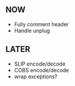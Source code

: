 
## NOW
- Fully comment header
- Handle unplug

## LATER
- SLIP encode/decode
- COBS encode/decode
- wrap exceptions?
